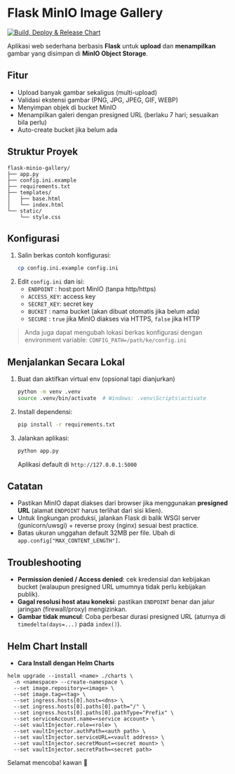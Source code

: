 # Flask MinIO Image Gallery

[![Build, Deploy & Release Chart](https://github.com/lethisa/gallery-app/actions/workflows/build-push-deploy.yml/badge.svg)](https://github.com/lethisa/gallery-app/actions/workflows/build-push-deploy.yml)

Aplikasi web sederhana berbasis **Flask** untuk **upload** dan **menampilkan** gambar yang disimpan di **MinIO Object Storage**.

## Fitur
- Upload banyak gambar sekaligus (multi-upload)
- Validasi ekstensi gambar (PNG, JPG, JPEG, GIF, WEBP)
- Menyimpan objek di bucket MinIO
- Menampilkan galeri dengan presigned URL (berlaku 7 hari; sesuaikan bila perlu)
- Auto-create bucket jika belum ada

## Struktur Proyek
```
flask-minio-gallery/
├── app.py
├── config.ini.example
├── requirements.txt
├── templates/
│   ├── base.html
│   └── index.html
└── static/
    └── style.css
```

## Konfigurasi
1. Salin berkas contoh konfigurasi:
   ```bash
   cp config.ini.example config.ini
   ```
2. Edit `config.ini` dan isi:
   - `ENDPOINT`  : host:port MinIO (tanpa http/https)
   - `ACCESS_KEY`: access key
   - `SECRET_KEY`: secret key
   - `BUCKET`    : nama bucket (akan dibuat otomatis jika belum ada)
   - `SECURE`    : `true` jika MinIO diakses via HTTPS, `false` jika HTTP

> Anda juga dapat mengubah lokasi berkas konfigurasi dengan environment variable:
> `CONFIG_PATH=/path/ke/config.ini`

## Menjalankan Secara Lokal
1. Buat dan aktifkan virtual env (opsional tapi dianjurkan)
   ```bash
   python -m venv .venv
   source .venv/bin/activate  # Windows: .venv\Scripts\activate
   ```
2. Install dependensi:
   ```bash
   pip install -r requirements.txt
   ```
3. Jalankan aplikasi:
   ```bash
   python app.py
   ```
   Aplikasi default di `http://127.0.0.1:5000`

## Catatan
- Pastikan MinIO dapat diakses dari browser jika menggunakan **presigned URL** (alamat `ENDPOINT` harus terlihat dari sisi klien).
- Untuk lingkungan produksi, jalankan Flask di balik WSGI server (gunicorn/uwsgi) + reverse proxy (nginx) sesuai best practice.
- Batas ukuran unggahan default 32MB per file. Ubah di `app.config["MAX_CONTENT_LENGTH"]`.

## Troubleshooting
- **Permission denied / Access denied**: cek kredensial dan kebijakan bucket (walaupun presigned URL umumnya tidak perlu kebijakan publik).
- **Gagal resolusi host atau koneksi**: pastikan `ENDPOINT` benar dan jalur jaringan (firewall/proxy) mengizinkan.
- **Gambar tidak muncul**: Coba perbesar durasi presigned URL (aturnya di `timedelta(days=...)` pada `index()`).

## Helm Chart Install
- **Cara Install dengan Helm Charts**

```helm
helm upgrade --install <name> ./charts \
  -n <namespace> --create-namespace \
  --set image.repository=<image> \
  --set image.tag=<tag> \
  --set ingress.hosts[0].host=<dns> \
  --set ingress.hosts[0].paths[0].path="/" \
  --set ingress.hosts[0].paths[0].pathType="Prefix" \
  --set serviceAccount.name=<service account> \
  --set vaultInjector.role=<role> \
  --set vaultInjector.authPath=<auth path> \
  --set vaultInjector.serviceURL=<vault address> \
  --set vaultInjector.secretMount=<secret mount> \
  --set vaultInjector.secretPath=<secret path>
```

Selamat mencoba! kawan 🎉